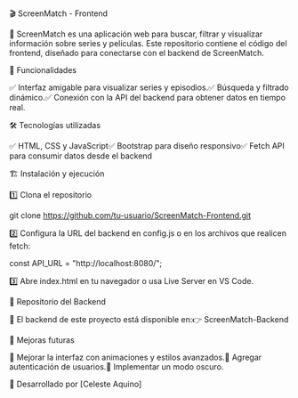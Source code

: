 🎬 ScreenMatch - Frontend

🚀 ScreenMatch es una aplicación web para buscar, filtrar y visualizar información sobre series y películas. Este repositorio contiene el código del frontend, diseñado para conectarse con el backend de ScreenMatch.

📌 Funcionalidades

✅ Interfaz amigable para visualizar series y episodios.✅ Búsqueda y filtrado dinámico.✅ Conexión con la API del backend para obtener datos en tiempo real.

🛠️ Tecnologías utilizadas

✅ HTML, CSS y JavaScript✅ Bootstrap para diseño responsivo✅ Fetch API para consumir datos desde el backend

🏗️ Instalación y ejecución

1️⃣ Clona el repositorio

git clone https://github.com/tu-usuario/ScreenMatch-Frontend.git

2️⃣ Configura la URL del backend en config.js o en los archivos que realicen fetch:

const API_URL = "http://localhost:8080/";

3️⃣ Abre index.html en tu navegador o usa Live Server en VS Code.

🔗 Repositorio del Backend

🔹 El backend de este proyecto está disponible en:👉 ScreenMatch-Backend

🚀 Mejoras futuras

🔹 Mejorar la interfaz con animaciones y estilos avanzados.🔹 Agregar autenticación de usuarios.🔹 Implementar un modo oscuro.

💜 Desarrollado por [Celeste Aquino]
